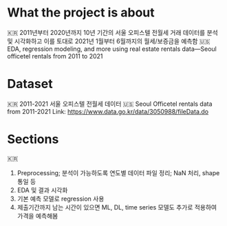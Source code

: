 # What the project is about
🇰🇷 2011년부터 2020년까지 10년 기간의 서울 오피스텔 전월세 거래 데이터를 분석 및 시각화하고 이를 토대로 2021년 1월부터 6월까지의 월세/보증금을 예측함
🇺🇸 EDA, regression modeling, and more using real estate rentals data—Seoul officetel rentals from 2011 to 2021 

# Dataset
🇰🇷 2011-2021 서울 오피스텔 전월세 데이터
🇺🇸 Seoul Officetel rentals data from 2011-2021 
Link: https://www.data.go.kr/data/3050988/fileData.do

# Sections
🇰🇷 
1. Preprocessing; 분석이 가능하도록 연도별 데이터 파일 정리; NaN 처리, shape 통일 등
2. EDA 및 결과 시각화
3. 기본 예측 모델로 regression 사용
4. 제출기간까지 남는 시간이 있으면 ML, DL, time series 모델도 추가로 적용하여 가격을 예측해봄
